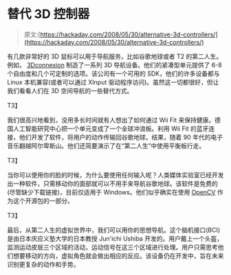 # 替代 3D 控制器

> 原文:[https://hackaday.com/2008/05/30/alternative-3d-controllers/](https://hackaday.com/2008/05/30/alternative-3d-controllers/)

有几款非常好的 3D 鼠标可以用于导航服务，比如谷歌地球或者 T2 的第二人生。例如， [3Dconnexion](http://www.3dconnexion.com/3dmouse/spacenavigator.php) 制造了一系列 3D 导航设备。他们的紧凑型单元提供了 6-8 个自由度和几个可定制的选项。该公司有一个可用的 SDK，他们的许多设备都与 Linux 本机兼容(或者可以通过 XInput 驱动程序访问)。虽然这一切都很好，但让我们看看人们在 3D 空间导航的一些替代方式。

<object width="425" height="355"><param name="movie" value="http://www.youtube.com/v/lKUDU9lE--E&amp;hl=en"><param name="wmode" value="transparent">T3】</object>

我们很高兴地看到，没用多长时间就有人想出了如何通过 Wii Fit 来保持健康。德国人工智能研究中心把一个单元变成了一个全球冲浪板。利用 Wii Fit 的蓝牙连接，他们开发了软件，将用户的动作传输回谷歌地球。结果，随着 90 年代的电子音乐翻越阿尔卑斯山。他们还简要演示了在“第二人生”中使用平衡板行走。

<object width="425" height="355"><param name="movie" value="http://www.youtube.com/v/nr5rlrh5KXI&amp;hl=en"><param name="wmode" value="transparent">T3】</object>

当你可以使用你的脸的时候，为什么要使用任何输入呢？人类媒体实验室已经开发出一种软件，只需移动你的面部就可以不用手来导航谷歌地球。该软件是免费的(尽管缺少下载链接)，目前仅适用于 Windows。他们似乎确实在使用 [OpenCV](http://sourceforge.net/projects/opencvlibrary/) 作为这个开源包的一部分。

<object width="425" height="355"><param name="movie" value="http://www.youtube.com/v/CBcS8Jnxxg4&amp;hl=en"><param name="wmode" value="transparent">T3】</object>

最后，从第二人生的虚拟世界中，我们可以用你的思想导航。这个脑机接口(BCI)是由日本庆应义塾大学的日本教授 Jun'ichi Ushiba 开发的。用户戴上一个头盔，监测运动皮层三个区域的活动，运动信号在这三个区域进行处理。用户只需思考他们想要移动的方向，虚拟角色就会做出相应的反应。该设备仍在开发中，旨在未来识别更复杂的动作和手势。